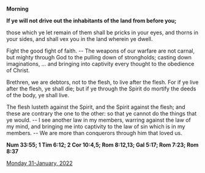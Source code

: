 **Morning**

**If ye will not drive out the inhabitants of the land from before you;**
 
those which ye let remain of them shall be pricks in your eyes, and thorns in your sides, and shall vex you in the land wherein ye dwell.
 
Fight the good fight of faith. -- The weapons of our warfare are not carnal, but mighty through God to the pulling down of strongholds; casting down imaginations, ... and bringing into captivity every thought to the obedience of Christ.
 
Brethren, we are debtors, not to the flesh, to live after the flesh. For if ye live after the flesh, ye shall die; but if ye through the Spirit do mortify the deeds of the body, ye shall live.
 
The flesh lusteth against the Spirit, and the Spirit against the flesh; and these are contrary the one to the other: so that ye cannot do the things that ye would. -- I see another law in my members, warring against the law of my mind, and bringing me into captivity to the law of sin which is in my members. -- We are more than conquerors through him that loved us.  

**Num 33:55; 1 Tim 6:12; 2 Cor 10:4,5; Rom 8:12,13; Gal 5:17; Rom 7:23; Rom 8:37**

[Monday 31-January, 2022](https://t.me/daily_light)
